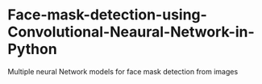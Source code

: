 # Face-mask-detection-using-Convolutional-Neaural-Network-in-Python
Multiple neural Network models for face mask detection from images
